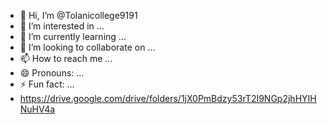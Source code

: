- 👋 Hi, I’m @Tolanicollege9191
- 👀 I’m interested in ...
- 🌱 I’m currently learning ...
- 💞️ I’m looking to collaborate on ...
- 📫 How to reach me ...
- 😄 Pronouns: ...
- ⚡ Fun fact: ...
- https://drive.google.com/drive/folders/1jX0PmBdzy53rT2I9NGp2jhHYIHNuHV4a
<!---
Tolanicollege9191/Tolanicollege9191 is a ✨ special ✨ repository because its `README.md` (this file) appears on your GitHub profile.
You can click the Preview link to take a look at your changes.
--->
